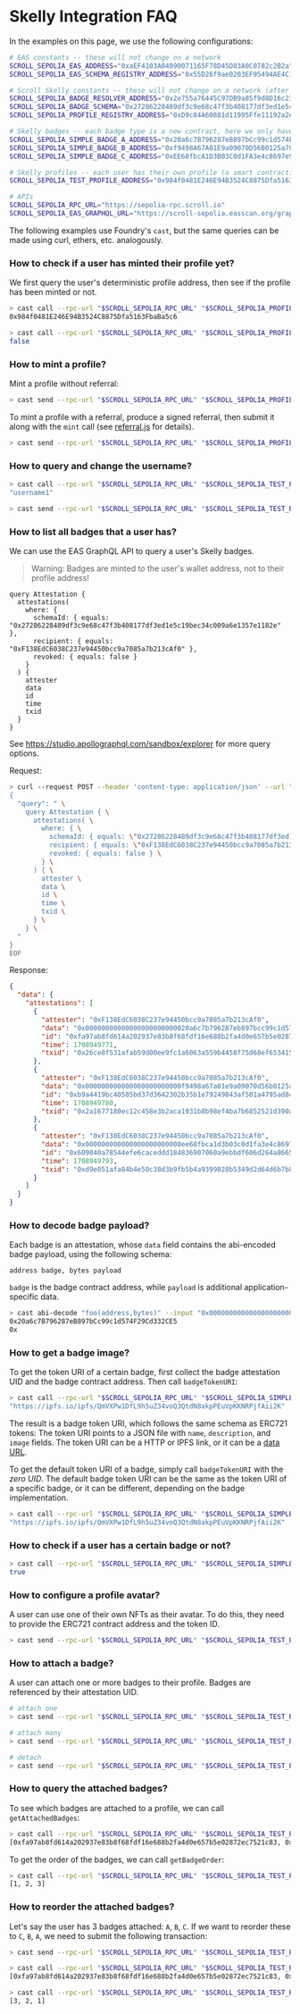 # Skelly Integration FAQ

In the examples on this page, we use the following configurations:

```bash
# EAS constants -- these will not change on a network
SCROLL_SEPOLIA_EAS_ADDRESS="0xaEF4103A04090071165F78D45D83A0C0782c2B2a"
SCROLL_SEPOLIA_EAS_SCHEMA_REGISTRY_ADDRESS="0x55D26f9ae0203EF95494AE4C170eD35f4Cf77797"

# Scroll Skelly constants -- these will not change on a network (after the final deployment)
SCROLL_SEPOLIA_BADGE_RESOLVER_ADDRESS="0x2e755a76445C97DB9a85f9d8D16c23D8B0B905a2"
SCROLL_SEPOLIA_BADGE_SCHEMA="0x27286228489df3c9e68c47f3b408177df3ed1e5c19bec34c009a6e1357e1182e"
SCROLL_SEPOLIA_PROFILE_REGISTRY_ADDRESS="0xD9c84A60881d11995Ffe11192a2eD3df601E3E1f"

# Skelly badges -- each badge type is a new contract, here we only have three simple test contracts
SCROLL_SEPOLIA_SIMPLE_BADGE_A_ADDRESS="0x20a6c7B796287eB897bCc99c1d574F29Cd332CE5"
SCROLL_SEPOLIA_SIMPLE_BADGE_B_ADDRESS="0xf9498A67A01E9a09070D56B0125a78683dc32653"
SCROLL_SEPOLIA_SIMPLE_BADGE_C_ADDRESS="0xEE68fbcA1D3B03C0d1FA3e4c8697e90fA00BcF39"

# Skelly profiles -- each user has their own profile (a smart contract), here we provide a simple test profile
SCROLL_SEPOLIA_TEST_PROFILE_ADDRESS="0x984f0481E246E94B3524C8875Dfa5163FbaBa5c6"

# APIs
SCROLL_SEPOLIA_RPC_URL="https://sepolia-rpc.scroll.io"
SCROLL_SEPOLIA_EAS_GRAPHQL_URL="https://scroll-sepolia.easscan.org/graphql"
```

The following examples use Foundry's `cast`, but the same queries can be made using curl, ethers, etc. analogously.


### How to check if a user has minted their profile yet?

We first query the user's deterministic profile address, then see if the profile has been minted or not.

```bash
> cast call --rpc-url "$SCROLL_SEPOLIA_RPC_URL" "$SCROLL_SEPOLIA_PROFILE_REGISTRY_ADDRESS" "getProfile(address)(address)" "0xF138EdC6038C237e94450bcc9a7085a7b213cAf0"
0x984f0481E246E94B3524C8875Dfa5163FbaBa5c6

> cast call --rpc-url "$SCROLL_SEPOLIA_RPC_URL" "$SCROLL_SEPOLIA_PROFILE_REGISTRY_ADDRESS" "isProfileMinted(address)(bool)" "0x984f0481E246E94B3524C8875Dfa5163FbaBa5c6"
false
```


### How to mint a profile?

Mint a profile without referral:

```bash
> cast send --rpc-url "$SCROLL_SEPOLIA_RPC_URL" "$SCROLL_SEPOLIA_PROFILE_REGISTRY_ADDRESS" "mint(string,bytes)" "username1" "" --value "0.001ether" --private-key "$SCROLL_SEPOLIA_PRIVATE_KEY"
```

To mint a profile with a referral, produce a signed referral, then submit it along with the `mint` call (see [referral.js](../examples/src/referral.js) for details).

```bash
> cast send --rpc-url "$SCROLL_SEPOLIA_RPC_URL" "$SCROLL_SEPOLIA_PROFILE_REGISTRY_ADDRESS" "mint(string,bytes)" "username2" "0x000000000000000000000000f138edc6038c237e94450bcc9a7085a7b213caf00000000000000000000000000000000000000000000000000000000065dc905500000000000000000000000000000000000000000000000000000000000000600000000000000000000000000000000000000000000000000000000000000041abd19d967e8e5f5f410afebd45752e36f78e6a6ae41939bce4b9747289e191b5659b58e6ce555a72e4c811bc3c8e8e7f9c2537a7295073c7cf060d4179d38d4f1c00000000000000000000000000000000000000000000000000000000000000" --value "0.0005ether" --private-key "$SCROLL_SEPOLIA_PRIVATE_KEY"
```


### How to query and change the username?

```bash
> cast call --rpc-url "$SCROLL_SEPOLIA_RPC_URL" "$SCROLL_SEPOLIA_TEST_PROFILE_ADDRESS" "username()(string)"
"username1"

> cast send --rpc-url "$SCROLL_SEPOLIA_RPC_URL" "$SCROLL_SEPOLIA_TEST_PROFILE_ADDRESS" "changeUsername(string)" "username2" --private-key "$SCROLL_SEPOLIA_PRIVATE_KEY"
```


### How to list all badges that a user has?

We can use the EAS GraphQL API to query a user's Skelly badges.

> Warning: Badges are minted to the user's wallet address, not to their profile address!

```
query Attestation {
  attestations(
    where: {
      schemaId: { equals: "0x27286228489df3c9e68c47f3b408177df3ed1e5c19bec34c009a6e1357e1182e" },
      recipient: { equals: "0xF138EdC6038C237e94450bcc9a7085a7b213cAf0" },
      revoked: { equals: false }
    }
  ) {
    attester
    data
    id
    time
    txid
  }
}
```

See https://studio.apollographql.com/sandbox/explorer for more query options.

Request:

```bash
> curl --request POST --header 'content-type: application/json' --url "$SCROLL_SEPOLIA_EAS_GRAPHQL_URL" --data-binary @- << EOF
{
  "query": " \
    query Attestation { \
      attestations( \
        where: { \
          schemaId: { equals: \"0x27286228489df3c9e68c47f3b408177df3ed1e5c19bec34c009a6e1357e1182e\" }, \
          recipient: { equals: \"0xF138EdC6038C237e94450bcc9a7085a7b213cAf0\" }, \
          revoked: { equals: false } \
        } \
      ) { \
        attester \
        data \
        id \
        time \
        txid \
      } \
    } \
  "
}
EOF
```

Response:

```json
{
  "data": {
    "attestations": [
      {
        "attester": "0xF138EdC6038C237e94450bcc9a7085a7b213cAf0",
        "data": "0x00000000000000000000000020a6c7b796287eb897bcc99c1d574f29cd332ce500000000000000000000000000000000000000000000000000000000000000400000000000000000000000000000000000000000000000000000000000000000",
        "id": "0xfa97ab8fd614a202937e83b8f68fdf16e688b2fa4d0e657b5e02872ec7521c83",
        "time": 1708949771,
        "txid": "0x26ce8f531afab59d00ee9fc1a6063a559b4458f75d68ef653415cff9d150ebc4"
      },
      {
        "attester": "0xF138EdC6038C237e94450bcc9a7085a7b213cAf0",
        "data": "0x000000000000000000000000f9498a67a01e9a09070d56b0125a78683dc3265300000000000000000000000000000000000000000000000000000000000000400000000000000000000000000000000000000000000000000000000000000000",
        "id": "0xb9a4419bc40585bd37d3642302b35b1e79249843af501a4795ad8497dbc6e5ec",
        "time": 1708949780,
        "txid": "0x2a1677180ec12c458e3b2aca1931b8b98ef4ba7b6852521d390aa2d188395d1a"
      },
      {
        "attester": "0xF138EdC6038C237e94450bcc9a7085a7b213cAf0",
        "data": "0x000000000000000000000000ee68fbca1d3b03c0d1fa3e4c8697e90fa00bcf3900000000000000000000000000000000000000000000000000000000000000400000000000000000000000000000000000000000000000000000000000000000",
        "id": "0x609040a78544efe6caceddd184836907060a9ebbdf606d264a8665e245bb2115",
        "time": 1708949793,
        "txid": "0xd9e051afa84b4e50c38d3b9fb5b4a9399828b5349d2d64d6b7b83b4acb38791d"
      }
    ]
  }
}
```


### How to decode badge payload?

Each badge is an attestation, whose `data` field contains the abi-encoded badge payload, using the following schema:

```
address badge, bytes payload
```

`badge` is the badge contract address, while `payload` is additional application-specific data.

```bash
> cast abi-decode "foo(address,bytes)" --input "0x00000000000000000000000020a6c7b796287eb897bcc99c1d574f29cd332ce500000000000000000000000000000000000000000000000000000000000000400000000000000000000000000000000000000000000000000000000000000000"
0x20a6c7B796287eB897bCc99c1d574F29Cd332CE5
0x
```


### How to get a badge image?

To get the token URI of a certain badge, first collect the badge attestation UID and the badge contract address. Then call `badgeTokenURI`:

```bash
> cast call --rpc-url "$SCROLL_SEPOLIA_RPC_URL" "$SCROLL_SEPOLIA_SIMPLE_BADGE_A_ADDRESS" "badgeTokenURI(bytes32)(string)" "0xfa97ab8fd614a202937e83b8f68fdf16e688b2fa4d0e657b5e02872ec7521c83"
"https://ipfs.io/ipfs/QmVXPw1DfL9h5uZ34voQ3QtdN8akpPEuVpKKNRPjfAii2K"
```

The result is a badge token URI, which follows the same schema as ERC721 tokens: The token URI points to a JSON file with `name`, `description`, and `image` fields. The token URI can be a HTTP or IPFS link, or it can be a [data URL](https://developer.mozilla.org/en-US/docs/Web/HTTP/Basics_of_HTTP/Data_URLs).

To get the default token URI of a badge, simply call `badgeTokenURI` with the *zero UID*. The default badge token URI can be the same as the token URI of a specific badge, or it can be different, depending on the badge implementation.

```bash
> cast call --rpc-url "$SCROLL_SEPOLIA_RPC_URL" "$SCROLL_SEPOLIA_SIMPLE_BADGE_A_ADDRESS" "badgeTokenURI(bytes32)(string)" "0x0000000000000000000000000000000000000000000000000000000000000000"
"https://ipfs.io/ipfs/QmVXPw1DfL9h5uZ34voQ3QtdN8akpPEuVpKKNRPjfAii2K"
```


### How to check if a user has a certain badge or not?

```bash
> cast call --rpc-url "$SCROLL_SEPOLIA_RPC_URL" "$SCROLL_SEPOLIA_SIMPLE_BADGE_A_ADDRESS" "hasBadge(address)(bool)" "0xF138EdC6038C237e94450bcc9a7085a7b213cAf0"
true
```


### How to configure a profile avatar?

A user can use one of their own NFTs as their avatar. To do this, they need to provide the ERC721 contract address and the token ID.

```bash
> cast send --rpc-url "$SCROLL_SEPOLIA_RPC_URL" "$SCROLL_SEPOLIA_TEST_PROFILE_ADDRESS" "changeAvatar(address,uint256)" "0x74670A3998d9d6622E32D0847fF5977c37E0eC91" "1" --private-key "$SCROLL_SEPOLIA_PRIVATE_KEY"
```


### How to attach a badge?

A user can attach one or more badges to their profile. Badges are referenced by their attestation UID.

```bash
# attach one
> cast send --rpc-url "$SCROLL_SEPOLIA_RPC_URL" "$SCROLL_SEPOLIA_TEST_PROFILE_ADDRESS" "attachOne(bytes32)" "0xfa97ab8fd614a202937e83b8f68fdf16e688b2fa4d0e657b5e02872ec7521c83" --private-key "$SCROLL_SEPOLIA_PRIVATE_KEY"

# attach many
> cast send --rpc-url "$SCROLL_SEPOLIA_RPC_URL" "$SCROLL_SEPOLIA_TEST_PROFILE_ADDRESS" "attach(bytes32[])" "[0xb9a4419bc40585bd37d3642302b35b1e79249843af501a4795ad8497dbc6e5ec,0x609040a78544efe6caceddd184836907060a9ebbdf606d264a8665e245bb2115]" --private-key "$SCROLL_SEPOLIA_PRIVATE_KEY"

# detach
> cast send --rpc-url "$SCROLL_SEPOLIA_RPC_URL" "$SCROLL_SEPOLIA_TEST_PROFILE_ADDRESS" "detach(bytes32[])" "[0x609040a78544efe6caceddd184836907060a9ebbdf606d264a8665e245bb2115]" --private-key "$SCROLL_SEPOLIA_PRIVATE_KEY"
```


### How to query the attached badges?

To see which badges are attached to a profile, we can call `getAttachedBadges`:

```bash
> cast call --rpc-url "$SCROLL_SEPOLIA_RPC_URL" "$SCROLL_SEPOLIA_TEST_PROFILE_ADDRESS" "getAttachedBadges()(bytes32[])"
[0xfa97ab8fd614a202937e83b8f68fdf16e688b2fa4d0e657b5e02872ec7521c83, 0xb9a4419bc40585bd37d3642302b35b1e79249843af501a4795ad8497dbc6e5ec, 0x609040a78544efe6caceddd184836907060a9ebbdf606d264a8665e245bb2115]
```

To get the order of the badges, we can call `getBadgeOrder`:

```bash
> cast call --rpc-url "$SCROLL_SEPOLIA_RPC_URL" "$SCROLL_SEPOLIA_TEST_PROFILE_ADDRESS" "getBadgeOrder()(uint256[])"
[1, 2, 3]
```


### How to reorder the attached badges?

Let's say the user has 3 badges attached: `A`, `B`, `C`. If we want to reorder these to `C`, `B`, `A`, we need to submit the following transaction:

```bash
> cast send --rpc-url "$SCROLL_SEPOLIA_RPC_URL" "$SCROLL_SEPOLIA_TEST_PROFILE_ADDRESS" "reorderBadges(uint256[])" "[3, 2, 1]" --private-key "$SCROLL_SEPOLIA_PRIVATE_KEY"

> cast call --rpc-url "$SCROLL_SEPOLIA_RPC_URL" "$SCROLL_SEPOLIA_TEST_PROFILE_ADDRESS" "getAttachedBadges()(bytes32[])"
[0xfa97ab8fd614a202937e83b8f68fdf16e688b2fa4d0e657b5e02872ec7521c83, 0xb9a4419bc40585bd37d3642302b35b1e79249843af501a4795ad8497dbc6e5ec, 0x609040a78544efe6caceddd184836907060a9ebbdf606d264a8665e245bb2115]

> cast call --rpc-url "$SCROLL_SEPOLIA_RPC_URL" "$SCROLL_SEPOLIA_TEST_PROFILE_ADDRESS" "getBadgeOrder()(uint256[])"
[3, 2, 1]
```
